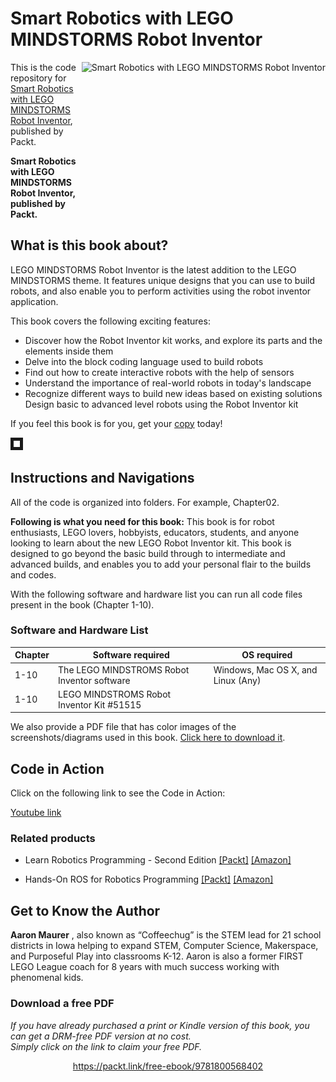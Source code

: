 


# Smart Robotics with LEGO MINDSTORMS Robot Inventor

<a href="https://www.packtpub.com/in/iot-hardware/smart-robotics-with-lego-mindstorms-robot-inventor?utm_source=github&utm_medium=repository&utm_campaign=9781800568402"><img src="https://static.packt-cdn.com/products/9781800568402/cover/smaller" alt="Smart Robotics with LEGO MINDSTORMS Robot Inventor" height="256px" align="right"></a>

This is the code repository for [Smart Robotics with LEGO MINDSTORMS Robot Inventor](https://www.packtpub.com/in/iot-hardware/smart-robotics-with-lego-mindstorms-robot-inventor?utm_source=github&utm_medium=repository&utm_campaign=9781800568402), published by Packt.

**Smart Robotics with LEGO MINDSTORMS Robot Inventor, published by Packt.**

## What is this book about?
LEGO MINDSTORMS Robot Inventor is the latest addition to the LEGO MINDSTORMS theme. It features unique designs that you can use to build robots, and also enable you to perform activities using the robot inventor application. 

This book covers the following exciting features:
* Discover how the Robot Inventor kit works, and explore its parts and the elements inside them
* Delve into the block coding language used to build robots
* Find out how to create interactive robots with the help of sensors
* Understand the importance of real-world robots in today's landscape
* Recognize different ways to build new ideas based on existing solutions
Design basic to advanced level robots using the Robot Inventor kit

If you feel this book is for you, get your [copy](https://www.amazon.com/dp/1800568401) today!

<a href="https://www.packtpub.com/?utm_source=github&utm_medium=banner&utm_campaign=GitHubBanner"><img src="https://raw.githubusercontent.com/PacktPublishing/GitHub/master/GitHub.png" 
alt="https://www.packtpub.com/" border="5" /></a>

## Instructions and Navigations
All of the code is organized into folders. For example, Chapter02.


**Following is what you need for this book:**
This book is for robot enthusiasts, LEGO lovers, hobbyists, educators, students, and anyone looking to learn about the new LEGO Robot Inventor kit. This book is designed to go beyond the basic build through to intermediate and advanced builds, and enables you to add your personal flair to the builds and codes.

With the following software and hardware list you can run all code files present in the book (Chapter 1-10).
### Software and Hardware List
| Chapter | Software required | OS required |
| -------- | ------------------------------------ | ----------------------------------- |
| 1-10 | The LEGO MINDSTROMS Robot Inventor software | Windows, Mac OS X, and Linux (Any) |
| 1-10 | LEGO MINDSTROMS Robot Inventor Kit #51515 |  |

We also provide a PDF file that has color images of the screenshots/diagrams used in this book. [Click here to download it](http://www.packtpub.com/sites/default/files/downloads/9781800568402_ColorImages.pdf).

## Code in Action

Click on the following link to see the Code in Action:

[Youtube link](http://bit.ly/2Ovna4w)

### Related products
* Learn Robotics Programming - Second Edition [[Packt]](https://www.packtpub.com/product/learn-robotics-programming-second-edition/9781839218804?utm_source=github&utm_medium=repository&utm_campaign=9781839218804) [[Amazon]](https://www.amazon.com/dp/1839218800)

* Hands-On ROS for Robotics Programming [[Packt]](https://www.packtpub.com/product/hands-on-ros-for-robotics-programming/9781838551308?utm_source=github&utm_medium=repository&utm_campaign=9781838551308) [[Amazon]](https://www.amazon.com/dp/1838551301)

## Get to Know the Author
**Aaron Maurer**
, also known as “Coffeechug” is the STEM lead for 21 school districts in Iowa helping to expand STEM, Computer Science, Makerspace, and Purposeful Play into classrooms K-12. Aaron is also a former FIRST LEGO League coach for 8 years with much success working with phenomenal kids.
### Download a free PDF

 <i>If you have already purchased a print or Kindle version of this book, you can get a DRM-free PDF version at no cost.<br>Simply click on the link to claim your free PDF.</i>
<p align="center"> <a href="https://packt.link/free-ebook/9781800568402">https://packt.link/free-ebook/9781800568402 </a> </p>